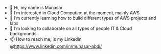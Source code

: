 - 👋 Hi, my name is Munasar
- 👀 I’m interested in Cloud Computing at the moment, mainly AWS 
- 🌱 I’m currently learning how to build different types of AWS projects and labs 
- 💞️ I’m looking to collaborate on all types of people IT & Cloud backgrounds
- 📫 How to reach me; is my Linkedin @https://www.linkedin.com/in/munasar-abdi/
<!---
Mabdi10/Mabdi10 is a ✨ special ✨ repository because its `README.md` (this file) appears on your GitHub profile.
You can click the Preview link to take a look at your changes.
--->
